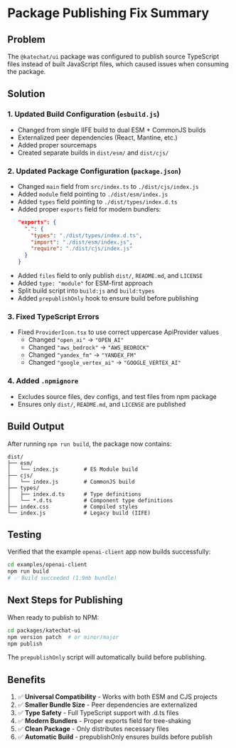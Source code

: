 # Package Publishing Fix Summary

## Problem
The `@katechat/ui` package was configured to publish source TypeScript files instead of built JavaScript files, which caused issues when consuming the package.

## Solution

### 1. Updated Build Configuration (`esbuild.js`)
- Changed from single IIFE build to dual ESM + CommonJS builds
- Externalized peer dependencies (React, Mantine, etc.)
- Added proper sourcemaps
- Created separate builds in `dist/esm/` and `dist/cjs/`

### 2. Updated Package Configuration (`package.json`)
- Changed `main` field from `src/index.ts` to `./dist/cjs/index.js`
- Added `module` field pointing to `./dist/esm/index.js`
- Added `types` field pointing to `./dist/types/index.d.ts`
- Added proper `exports` field for modern bundlers:
  ```json
  "exports": {
    ".": {
      "types": "./dist/types/index.d.ts",
      "import": "./dist/esm/index.js",
      "require": "./dist/cjs/index.js"
    }
  }
  ```
- Added `files` field to only publish `dist/`, `README.md`, and `LICENSE`
- Added `type: "module"` for ESM-first approach
- Split build script into `build:js` and `build:types`
- Added `prepublishOnly` hook to ensure build before publishing

### 3. Fixed TypeScript Errors
- Fixed `ProviderIcon.tsx` to use correct uppercase ApiProvider values
  - Changed `"open_ai"` → `"OPEN_AI"`
  - Changed `"aws_bedrock"` → `"AWS_BEDROCK"`
  - Changed `"yandex_fm"` → `"YANDEX_FM"`
  - Changed `"google_vertex_ai"` → `"GOOGLE_VERTEX_AI"`

### 4. Added `.npmignore`
- Excludes source files, dev configs, and test files from npm package
- Ensures only `dist/`, `README.md`, and `LICENSE` are published

## Build Output

After running `npm run build`, the package now contains:

```
dist/
├── esm/
│   └── index.js        # ES Module build
├── cjs/
│   └── index.js        # CommonJS build
├── types/
│   ├── index.d.ts      # Type definitions
│   └── *.d.ts          # Component type definitions
├── index.css           # Compiled styles
└── index.js            # Legacy build (IIFE)
```

## Testing

Verified that the example `openai-client` app now builds successfully:
```bash
cd examples/openai-client
npm run build
# ✅ Build succeeded (1.9mb bundle)
```

## Next Steps for Publishing

When ready to publish to NPM:

```bash
cd packages/katechat-ui
npm version patch  # or minor/major
npm publish
```

The `prepublishOnly` script will automatically build before publishing.

## Benefits

1. ✅ **Universal Compatibility** - Works with both ESM and CJS projects
2. ✅ **Smaller Bundle Size** - Peer dependencies are externalized
3. ✅ **Type Safety** - Full TypeScript support with .d.ts files
4. ✅ **Modern Bundlers** - Proper exports field for tree-shaking
5. ✅ **Clean Package** - Only distributes necessary files
6. ✅ **Automatic Build** - prepublishOnly ensures builds before publish
